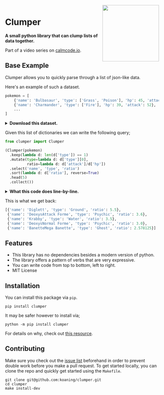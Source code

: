 <img src="theme/logo.png" width=185 height=185 align="right">

# **Clumper**

**A small python library that can clump lists of data together.**

Part of a video series on [calmcode.io](https://calmcode.io).

## Base Example

Clumper allows you to quickly parse through a list of json-like data.

Here's an example of such a dataset.

```python
pokemon = [
    {'name': 'Bulbasaur', 'type': ['Grass', 'Poison'], 'hp': 45, 'attack': 49}
    {'name': 'Charmander', 'type': ['Fire'], 'hp': 39, 'attack': 52},
    ...
]
```

<details>
  <summary><b>Download this dataset.</b></summary>
You can fetch the dataset by from the commandline.

<pre style="padding: 8px">
wget https://calmcode.io/datasets/pokemon.json
</pre>

You can fetch the dataset by from python.

<pre style="padding: 8px" lang="python">
import json
import urllib.request <br>
url = 'http://calmcode.io/datasets/pokemon.json'
with urllib.request.urlopen(url) as f:
    pokemon = json.loads(f.read())
</pre>


You can also download it manually [here](https://calmcode.io/datasets.html).
</details>

Given this list of dictionaries we can write the following query;

```python
from clumper import Clumper

(Clumper(pokemon)
  .keep(lambda d: len(d['type']) == 1)
  .mutate(type=lambda d: d['type'][0],
          ratio=lambda d: d['attack']/d['hp'])
  .select('name', 'type', 'ratio')
  .sort(lambda d: d['ratio'], reverse=True)
  .head(5)
  .collect())
```

<details>
  <summary><b>What this code does line-by-line.</b></summary>
This code will perform the following steps.

0. It imports `Clumper`.
1. It turns the list of pokemon dictionaries into a `Clumper`.
2. It removes all the pokemon that have more than 1 type.
3. The dictionaries that are left will have their `type` now as a string instead of a list of strings.
4. The dictionaries that are left will also have a property called `ratio` which calculates the ratio between `hp` and `attack`.
5. All the keys besides `name`, `type` and `ratio` are removed.
6. The collection is sorted by `ratio`, from high to low.
7. We grab the top 5 after sorting.
8. The results are returned as a list of dictionaries.
</details>

This is what we get back:

```python
[{'name': 'Diglett', 'type': 'Ground', 'ratio': 5.5},
 {'name': 'DeoxysAttack Forme', 'type': 'Psychic', 'ratio': 3.6},
 {'name': 'Krabby', 'type': 'Water', 'ratio': 3.5},
 {'name': 'DeoxysNormal Forme', 'type': 'Psychic', 'ratio': 3.0},
 {'name': 'BanetteMega Banette', 'type': 'Ghost', 'ratio': 2.578125}]
```

## Features

- This library has no dependencies besides a modern version of python.
- The library offers a pattern of verbs that are very expressive.
- You can write code from top to bottom, left to right.
- MIT License

## Installation

You can install this package via `pip`.

```
pip install clumper
```

It may be safer however to install via;

```
python -m pip install clumper
```

For details on why, check out [this resource](https://calmcode.io/virtualenv/intro.html).


## Contributing

Make sure you check out the [issue list](https://github.com/koaning/clumper/issues) beforehand in order
to prevent double work before you make a pull request. To get started locally, you can clone
the repo and quickly get started using the `Makefile`.

```
git clone git@github.com:koaning/clumper.git
cd clumper
make install-dev
```
